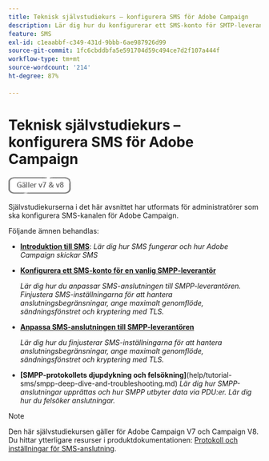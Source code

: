 ```yaml
---
title: Teknisk självstudiekurs – konfigurera SMS för Adobe Campaign
description: Lär dig hur du konfigurerar ett SMS-konto för SMTP-leverantörer och hur du analyserar och felsöker konfigurationen.
feature: SMS
exl-id: c1eaabbf-c349-431d-9bbb-6ae987926d99
source-git-commit: 1fc6cbddbfa5e591704d59c494ce7d2f107a444f
workflow-type: tm+mt
source-wordcount: '214'
ht-degree: 87%

---
```


# Teknisk självstudiekurs – konfigurera SMS för Adobe Campaign

![Gäller V7 och V8](../assets/V7-V8-stamp.png)

Självstudiekurserna i det här avsnittet har utformats för administratörer som ska konfigurera SMS-kanalen för Adobe Campaign.

Följande ämnen behandlas:

* **[Introduktion till SMS](/help/tutorial-sms/introduction-to-sms.md)**:
   *Lär dig hur SMS fungerar och hur Adobe Campaign skickar SMS*

* **[Konfigurera ett SMS-konto för en vanlig SMPP-leverantör](/help/tutorial-sms/set-up-account-for-standard-smpp-provider.md)**

   *Lär dig hur du anpassar SMS-anslutningen till SMPP-leverantören. Finjustera SMS-inställningarna för att hantera anslutningsbegränsningar, ange maximalt genomflöde, sändningsfönstret och kryptering med TLS.*

* **[Anpassa SMS-anslutningen till SMPP-leverantören](/help/tutorial-sms/adapt-sms-connector-to-smpp-provider.md)**

   *Lär dig hur du finjusterar SMS-inställningarna för att hantera anslutningsbegränsningar, ange maximalt genomflöde, sändningsfönstret och kryptering med TLS.*

* **[SMPP-protokollets djupdykning och felsökning]**(help/tutorial-sms/smpp-deep-dive-and-troubleshooting.md)
   *Lär dig hur SMPP-anslutningar upprättas och hur SMPP utbyter data via PDU:er. Lär dig hur du felsöker anslutningar.*

>[!NOTE]
>
>Den här självstudiekursen gäller för Adobe Campaign V7 och Campaign V8. Du hittar ytterligare resurser i produktdokumentationen: [Protokoll och inställningar för SMS-anslutning](https://experienceleague.adobe.com/docs/campaign-classic/using/sending-messages/sending-messages-on-mobiles/sms-protocol.html?lang=sv#sending-messages).
